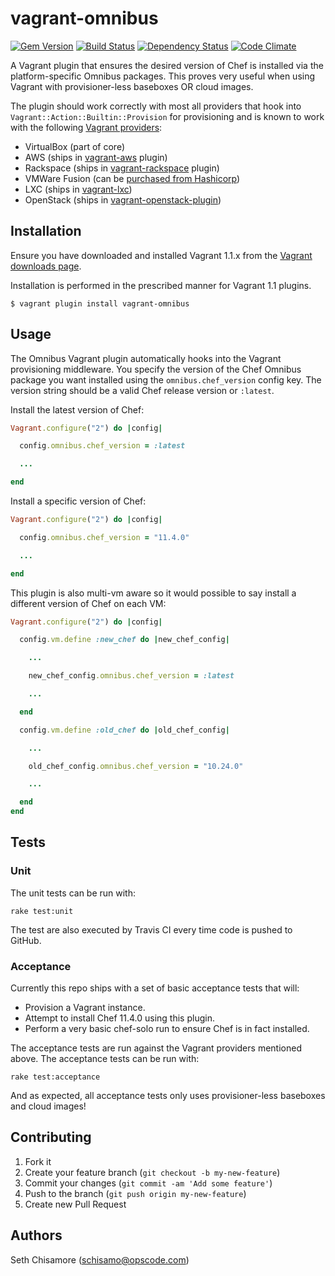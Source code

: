 # vagrant-omnibus

[![Gem Version](https://badge.fury.io/rb/vagrant-omnibus.png)](https://badge.fury.io/rb/vagrant-omnibus.png)
[![Build Status](https://travis-ci.org/schisamo/vagrant-omnibus.png?branch=master)](https://travis-ci.org/schisamo/vagrant-omnibus)
[![Dependency Status](https://gemnasium.com/schisamo/vagrant-omnibus.png)](https://gemnasium.com/schisamo/vagrant-omnibus)
[![Code Climate](https://codeclimate.com/github/schisamo/vagrant-omnibus.png)](https://codeclimate.com/github/schisamo/vagrant-omnibus)

A Vagrant plugin that ensures the desired version of Chef is installed via the
platform-specific Omnibus packages. This proves very useful when using Vagrant
with provisioner-less baseboxes OR cloud images.

The plugin should work correctly with most all providers that hook into 
`Vagrant::Action::Builtin::Provision` for provisioning and is 
known to work with the following 
[Vagrant providers](http://docs.vagrantup.com/v2/providers/index.html):

* VirtualBox (part of core)
* AWS (ships in [vagrant-aws](https://github.com/mitchellh/vagrant-aws) plugin)
* Rackspace (ships in [vagrant-rackspace](https://github.com/mitchellh/vagrant-rackspace)
  plugin)
* VMWare Fusion (can be [purchased from Hashicorp](http://www.vagrantup.com/vmware))
* LXC (ships in [vagrant-lxc](https://github.com/fgrehm/vagrant-lxc))
* OpenStack (ships in [vagrant-openstack-plugin](https://github.com/cloudbau/vagrant-openstack-plugin))

## Installation

Ensure you have downloaded and installed Vagrant 1.1.x from the
[Vagrant downloads page](http://downloads.vagrantup.com/).

Installation is performed in the prescribed manner for Vagrant 1.1 plugins.

```
$ vagrant plugin install vagrant-omnibus
```

## Usage

The Omnibus Vagrant plugin automatically hooks into the Vagrant provisioning
middleware. You specify the version of the Chef Omnibus package you want
installed using the `omnibus.chef_version` config key. The version string
should be a valid Chef release version or `:latest`.

Install the latest version of Chef:

```ruby
Vagrant.configure("2") do |config|

  config.omnibus.chef_version = :latest

  ...

end
```

Install a specific version of Chef:

```ruby
Vagrant.configure("2") do |config|

  config.omnibus.chef_version = "11.4.0"

  ...

end
```

This plugin is also multi-vm aware so it would possible to say install a 
different version of Chef on each VM:

```ruby
Vagrant.configure("2") do |config|

  config.vm.define :new_chef do |new_chef_config|

    ...

    new_chef_config.omnibus.chef_version = :latest

    ...

  end

  config.vm.define :old_chef do |old_chef_config|

    ...

    old_chef_config.omnibus.chef_version = "10.24.0"

    ...

  end
end

```

## Tests

### Unit

The unit tests can be run with:

```
rake test:unit
```

The test are also executed by Travis CI every time code is pushed to GitHub.

### Acceptance

Currently this repo ships with a set of basic acceptance tests that will:

* Provision a Vagrant instance.
* Attempt to install Chef 11.4.0 using this plugin.
* Perform a very basic chef-solo run to ensure Chef is in fact installed.

The acceptance tests are run against the Vagrant providers mentioned above. The
acceptance tests can be run with:

```
rake test:acceptance
```

And as expected, all acceptance tests only uses provisioner-less baseboxes and
cloud images!

## Contributing

1. Fork it
2. Create your feature branch (`git checkout -b my-new-feature`)
3. Commit your changes (`git commit -am 'Add some feature'`)
4. Push to the branch (`git push origin my-new-feature`)
5. Create new Pull Request

## Authors

Seth Chisamore (schisamo@opscode.com)
